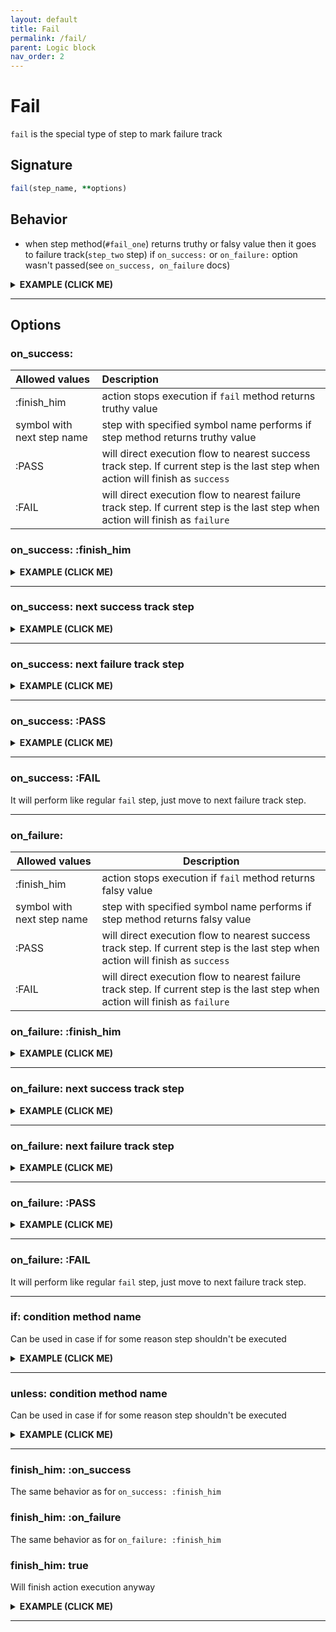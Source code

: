 ```yaml
---
layout: default
title: Fail
permalink: /fail/
parent: Logic block
nav_order: 2
---
```


# Fail

`fail` is the special type of step to mark failure track

## Signature

```ruby
fail(step_name, **options)
```

## Behavior

 - when step method(`#fail_one`) returns truthy or falsy value then it goes to failure track(`step_two` step) if `on_success:` or `on_failure:` option wasn't passed(see `on_success, on_failure` docs)

<details>
  <summary>
    <b>
      EXAMPLE (CLICK ME)
    </b>
  </summary>

  {% highlight ruby %}
    require 'decouplio'

    class SomeAction < Decouplio::Action
      logic do
        step :step_one
        fail :fail_one
        fail :fail_two
      end

      def step_one(param_for_step_one:, **)
        param_for_step_one
      end

      def fail_one(**)
        ctx[:action_failed] = true
      end

      def fail_two(**)
        ctx[:fail_two] = 'Failure'
      end
    end

    success_action = SomeAction.call(param_for_step_one: true)
    failure_action = SomeAction.call(param_for_step_one: false)

    success_action # =>
    # Result: success

    # Railway Flow:
    #   step_one

    # Context:
    #   {:param_for_step_one=>true}

    # Errors:
    #   {}


    failure_action # =>
    # Result: failure

    # Railway Flow:
    #   step_one -> fail_one -> fail_two

    # Context:
    #   {:param_for_step_one=>false, :action_failed=>true, :fail_two=>"Failure"}

    # Errors:
    #   {}
  {% endhighlight %}

{% mermaid %}
flowchart LR;
    1(start)-->2(step_one);
    2(step_one)-->|success track|3(finish_success);
    2(step_one)-->|failure track|4(fail_one);
    4(fail_one)-->|failure track|5(fail_two);
    5(fail_two)-->|failure track|F(finish_failure);
{% endmermaid %}
</details>

***

## Options

### on_success:

| Allowed values | Description |
| :-------------| :---------- |
| :finish_him | action stops execution if `fail` method returns truthy value |
| symbol with next step name | step with specified symbol name performs if step method returns truthy value |
| :PASS | will direct execution flow to nearest success track step. If current step is the last step when action will finish as `success` |
| :FAIL | will direct execution flow to nearest failure track step. If current step is the last step when action will finish as `failure` |

### on_success: :finish_him

<details><summary><b>EXAMPLE (CLICK ME)</b></summary>
<p>

  {% highlight ruby %}
    require 'decouplio'

    class SomeActionOnSuccessFinishHim < Decouplio::Action
      logic do
        step :step_one
        fail :fail_one, on_success: :finish_him
        fail :fail_two
      end

      def step_one(param_for_step_one:, **)
        param_for_step_one
      end

      def fail_one(fail_one_param:, **)
        ctx[:action_failed] = fail_one_param
      end

      def fail_two(**)
        ctx[:fail_two] = 'Failure'
      end
    end

    success_action = SomeActionOnSuccessFinishHim.call(
      param_for_step_one: true
    )
    fail_step_success = SomeActionOnSuccessFinishHim.call(
      param_for_step_one: false,
      fail_one_param: true
    )
    fail_step_failure = SomeActionOnSuccessFinishHim.call(
      param_for_step_one: false,
      fail_one_param: false
    )

    success_action # =>
    # Result: success

    # Railway Flow:
    #   step_one

    # Context:
    #   {:param_for_step_one=>true}

    # Errors:
    #   {}

    fail_step_success # =>
    # Result: failure

    # Railway Flow:
    #   step_one -> fail_one

    # Context:
    #   {:param_for_step_one=>false, :fail_one_param=>true, :action_failed=>true}

    # Errors:
    #   {}

    fail_step_failure  # =>
    # Result: failure

    # Railway Flow:
    #   step_one -> fail_one -> fail_two

    # Context:
    #   {:param_for_step_one=>false, :fail_one_param=>false, :action_failed=>false, :fail_two=>"Failure"}

    # Errors:
    #   {}
  {% endhighlight %}

  {% mermaid %}
  flowchart LR;
      1(start)-->2(step_one);
      2(step_one)-->|success track|3(finish_success);
      2(step_one)-->|failure track|4(fail_one success);
      2(step_one)-->|failure track|7(fail_one failure);
      4(fail_one success)-->|failure track|5(finish_failure);
      7(fail_one failure)-->|failure track|6(fail_two);
      6(fail_two)-->|failure track|5(finish_failure);
  {% endmermaid %}
</p>
</details>

***

### on_success: next success track step

<details><summary><b>EXAMPLE (CLICK ME)</b></summary>
<p>

  {% highlight ruby %}
    require 'decouplio'

    class SomeActionOnSuccessToSuccessTrack < Decouplio::Action
      logic do
        step :step_one
        fail :fail_one, on_success: :step_two
        step :step_two
        fail :fail_two
      end

      def step_one(param_for_step_one:, **)
        param_for_step_one
      end

      def fail_one(fail_one_param:, **)
        ctx[:action_failed] = fail_one_param
      end

      def step_two(**)
        ctx[:step_two] = 'Success'
      end

      def fail_two(**)
        ctx[:fail_two] = 'Failure'
      end
    end

    success_action = SomeActionOnSuccessToSuccessTrack.call(
      param_for_step_one: true
    )
    fail_step_success = SomeActionOnSuccessToSuccessTrack.call(
      param_for_step_one: false,
      fail_one_param: true
    )
    fail_step_failure = SomeActionOnSuccessToSuccessTrack.call(
      param_for_step_one: false,
      fail_one_param: false
    )

    success_action # =>
    # Result: success

    # Railway Flow:
    #   step_one -> step_two

    # Context:
    #   {:param_for_step_one=>true, :step_two=>"Success"}

    # Errors:
    #   {}

    fail_step_success # =>
    # Result: success

    # Railway Flow:
    #   step_one -> fail_one -> step_two

    # Context:
    #   {:param_for_step_one=>false, :fail_one_param=>true, :action_failed=>true, :step_two=>"Success"}

    # Errors:
    #   {}

    fail_step_failure  # =>
    # Result: failure

    # Railway Flow:
    #   step_one -> fail_one -> fail_two

    # Context:
    #   {:param_for_step_one=>false, :fail_one_param=>false, :action_failed=>false, :fail_two=>"Failure"}

    # Errors:
    #   {}
  {% endhighlight %}

  {% mermaid %}
  flowchart LR;
      1(start)-->2(step_one);
      2(step_one)-->|success track|3(step_two);
      3(step_two)-->|success track|4(finish_success);
      2(step_one)-->|failure track|5(fail_one success);
      2(step_one)-->|failure track|6(fail_one failure);
      5(fail_one success)-->|success track|3(step_two);
      6(fail_one failure)-->|failure track|7(fail_two);
      7(fail_two)-->|failure track|8(finish_failure);
  {% endmermaid %}

</p>
</details>

***

### on_success: next failure track step

<details><summary><b>EXAMPLE (CLICK ME)</b></summary>
<p>

  {% highlight ruby %}
    require 'decouplio'

    class SomeActionOnSuccessToFailureTrack < Decouplio::Action
      logic do
        step :step_one
        fail :fail_one, on_success: :fail_three
        step :step_two
        fail :fail_two
        fail :fail_three
      end

      def step_one(param_for_step_one:, **)
        param_for_step_one
      end

      def fail_one(fail_one_param:, **)
        ctx[:action_failed] = fail_one_param
      end

      def step_two(**)
        ctx[:step_two] = 'Success'
      end

      def fail_two(**)
        ctx[:fail_two] = 'Failure'
      end

      def fail_three(**)
        ctx[:fail_three] = 'Failure'
      end
    end

    success_action = SomeActionOnSuccessToFailureTrack.call(
      param_for_step_one: true
    )
    fail_step_success = SomeActionOnSuccessToFailureTrack.call(
      param_for_step_one: false,
      fail_one_param: true
    )
    fail_step_failure = SomeActionOnSuccessToFailureTrack.call(
      param_for_step_one: false,
      fail_one_param: false
    )

    success_action # =>
    # Result: success

    # Railway Flow:
    #   step_one -> step_two

    # Context:
    #   {:param_for_step_one=>true, :step_two=>"Success"}

    # Errors:
    #   {}


    fail_step_success # =>
    # Result: failure

    # Railway Flow:
    #   step_one -> fail_one -> fail_three

    # Context:
    #   {:param_for_step_one=>false, :fail_one_param=>true, :action_failed=>true, :fail_three=>"Failure"}

    # Errors:
    #   {}


    fail_step_failure  # =>
    # Result: failure

    # Railway Flow:
    #   step_one -> fail_one -> fail_two -> fail_three

    # Context:
    #   {:param_for_step_one=>false, :fail_one_param=>false, :action_failed=>false, :fail_two=>"Failure", :fail_three=>"Failure"}

    # Errors:
    #   {}
  {% endhighlight %}

  {% mermaid %}
  flowchart LR;
      1(start)-->2(step_one);
      2(step_one)-->|success track|3(step_two);
      3(step_two)-->|success track|4(finish success);
      2(step_one)-->|failure track|5(fail_one success);
      5(fail_one success)-->|failure track|6(fail_three);
      6(fail_three)-->|failure track|7(finish failure);
      2(step_one)-->|failure track|8(fail_one failure);
      8(fail_one failure)-->|failure track|9(fail_two);
      9(fail_two)-->|failure track|6(fail_three);
  {% endmermaid %}

</p>
</details>

***

### on_success: :PASS
<details><summary><b>EXAMPLE (CLICK ME)</b></summary>
<p>

  {% highlight ruby %}
    require 'decouplio'
    class SomeActionOnSuccessPass < Decouplio::Action
      logic do
        step :step_one
        fail :fail_one, on_success: :PASS
      end

      def step_one(**)
        ctx[:step_one] = false
      end

      def fail_one(fail_one_param:, **)
        ctx[:fail_one] = fail_one_param
      end
    end

    fail_step_success = SomeActionOnSuccessPass.call(fail_one_param: true)
    fail_step_failure = SomeActionOnSuccessPass.call(fail_one_param: false)

    fail_step_success # =>
    # Result: success

    # Railway Flow:
    #   step_one -> fail_one

    # Context:
    #   :fail_one_param => true
    #   :step_one => false
    #   :fail_one => true

    # Errors:
    #   {}

    fail_step_failure # =>
    # Result: failure

    # Railway Flow:
    #   step_one -> fail_one

    # Context:
    #   :fail_one_param => false
    #   :step_one => false
    #   :fail_one => false

    # Errors:
    #   {}
  {% endhighlight %}

  {% mermaid %}
  flowchart LR;
      1(start)-->2(step_one);
      2(step_one)-->|failure track|3(fail_one);
      3(fail_one)-->|on_success: :PASS|5(finish_success);
      3(fail_one)-->|failure track|4(finish_failure);
  {% endmermaid %}
</p>
</details>

***

### on_success: :FAIL
It will perform like regular `fail` step, just move to next failure track step.

***

### on_failure:

|Allowed values|Description|
|-|-|
|:finish_him|action stops execution if `fail` method returns falsy value|
|symbol with next step name|step with specified symbol name performs if step method returns falsy value|
|:PASS|will direct execution flow to nearest success track step. If current step is the last step when action will finish as `success`|
|:FAIL|will direct execution flow to nearest failure track step. If current step is the last step when action will finish as `failure`|

### on_failure: :finish_him

<details><summary><b>EXAMPLE (CLICK ME)</b></summary>
<p>

  {% highlight ruby %}
    require 'decouplio'

    class SomeActionOnFailureFinishHim < Decouplio::Action
      logic do
        step :step_one
        fail :fail_one, on_failure: :finish_him
        step :step_two
        fail :fail_two
      end

      def step_one(param_for_step_one:, **)
        param_for_step_one
      end

      def fail_one(fail_one_param:, **)
        ctx[:action_failed] = fail_one_param
      end

      def step_two(**)
        ctx[:step_two] = 'Success'
      end

      def fail_two(**)
        ctx[:fail_two] = 'Failure'
      end
    end

    success_action = SomeActionOnFailureFinishHim.call(
      param_for_step_one: true
    )
    fail_step_success = SomeActionOnFailureFinishHim.call(
      param_for_step_one: false,
      fail_one_param: true
    )
    fail_step_failure = SomeActionOnFailureFinishHim.call(
      param_for_step_one: false,
      fail_one_param: false
    )

    success_action # =>
    # Result: success

    # Railway Flow:
    #   step_one -> step_two

    # Context:
    #   {:param_for_step_one=>true, :step_two=>"Success"}

    # Errors:
    #   {}


    fail_step_success # =>
    # Result: failure

    # Railway Flow:
    #   step_one -> fail_one -> fail_two

    # Context:
    #   {:param_for_step_one=>false, :fail_one_param=>true, :action_failed=>true, :fail_two=>"Failure"}

    # Errors:
    #   {}


    fail_step_failure  # =>
    # Result: failure

    # Railway Flow:
    #   step_one -> fail_one

    # Context:
    #   {:param_for_step_one=>false, :fail_one_param=>false, :action_failed=>false}

    # Errors:
    #   {}
  {% endhighlight %}

  {% mermaid %}
  flowchart LR;
      1(start)-->2(step_one);
      2(step_one)-->|success track|3(step_two);
      3(step_two)-->|success track|4(finish_success);
      2(step_one)-->|failure track|5(fail_one success);
      5(fail_one success)-->|failure track|6(fail_two);
      6(fail_two)-->|failure track|7(finish failure);
      2(step_one)-->|failure track|8(fail_one failure);
      8(fail_one failure)-->|failure track|7(finish failure);
  {% endmermaid %}
</p>
</details>

***

### on_failure: next success track step

<details><summary><b>EXAMPLE (CLICK ME)</b></summary>
<p>

  {% highlight ruby %}
    require 'decouplio'

    class SomeActionOnFailureToSuccessTrack < Decouplio::Action
      logic do
        step :step_one
        fail :fail_one, on_failure: :step_two
        step :step_two
        fail :fail_two
      end

      def step_one(param_for_step_one:, **)
        param_for_step_one
      end

      def fail_one(fail_one_param:, **)
        ctx[:action_failed] = fail_one_param
      end

      def step_two(**)
        ctx[:step_two] = 'Success'
      end

      def fail_two(**)
        ctx[:fail_two] = 'Failure'
      end
    end

    success_action = SomeActionOnFailureToSuccessTrack.call(
      param_for_step_one: true
    )
    fail_step_success = SomeActionOnFailureToSuccessTrack.call(
      param_for_step_one: false,
      fail_one_param: true
    )
    fail_step_failure = SomeActionOnFailureToSuccessTrack.call(
      param_for_step_one: false,
      fail_one_param: false
    )

    success_action # =>
    # Result: success

    # Railway Flow:
    #   step_one -> step_two

    # Context:
    #   {:param_for_step_one=>true, :step_two=>"Success"}

    # Errors:
    #   {}

    fail_step_success # =>
    # Result: failure

    # Railway Flow:
    #   step_one -> fail_one -> fail_two

    # Context:
    #   {:param_for_step_one=>false, :fail_one_param=>true, :action_failed=>true, :fail_two=>"Failure"}

    # Errors:
    #   {}


    fail_step_failure  # =>
    # Result: success

    # Railway Flow:
    #   step_one -> fail_one -> step_two

    # Context:
    #   {:param_for_step_one=>false, :fail_one_param=>false, :action_failed=>false, :step_two=>"Success"}

    # Errors:
    #   {}
  {% endhighlight %}

  {% mermaid %}
  flowchart LR;
      1(start)-->2(step_one);
      2(step_one)-->|success track|3(step_two);
      3(step_two)-->|success track|4(finish_success);
      8(fail_one failure)-->|success track|3(step_two);
      2(step_one)-->|failure track|5(fail_one success);
      5(fail_one success)-->|failure track|6(fail_two);
      6(fail_two)-->|failure track|7(finish_failure);
      2(step_one)-->|failure track|8(fail_one failure);
  {% endmermaid %}
</p>
</details>

***

### on_failure: next failure track step

<details><summary><b>EXAMPLE (CLICK ME)</b></summary>
<p>

  {% highlight ruby %}
    require 'decouplio'

    class SomeActionOnFailureToFailureTrack < Decouplio::Action
      logic do
        step :step_one
        fail :fail_one, on_failure: :fail_three
        step :step_two
        fail :fail_two
        fail :fail_three
      end

      def step_one(param_for_step_one:, **)
        param_for_step_one
      end

      def fail_one(fail_one_param:, **)
        ctx[:action_failed] = fail_one_param
      end

      def step_two(**)
        ctx[:step_two] = 'Success'
      end

      def fail_two(**)
        ctx[:fail_two] = 'Failure'
      end

      def fail_three(**)
        ctx[:fail_three] = 'Failure'
      end
    end

    success_action = SomeActionOnFailureToFailureTrack.call(
      param_for_step_one: true
    )
    fail_step_success = SomeActionOnFailureToFailureTrack.call(
      param_for_step_one: false,
      fail_one_param: true
    )
    fail_step_failure = SomeActionOnFailureToFailureTrack.call(
      param_for_step_one: false,
      fail_one_param: false
    )

    success_action # =>
    # Result: success

    # Railway Flow:
    #   step_one -> step_two

    # Context:
    #   {:param_for_step_one=>true, :step_two=>"Success"}

    # Errors:
    #   {}
    fail_step_success # =>
    # Result: failure

    # Railway Flow:
    #   step_one -> fail_one -> fail_two -> fail_three

    # Context:
    #   {:param_for_step_one=>false, :fail_one_param=>true, :action_failed=>true, :fail_two=>"Failure", :fail_three=>"Failure"}

    # Errors:
    #   {}
    fail_step_failure  # =>
    # Result: failure

    # Railway Flow:
    #   step_one -> fail_one -> fail_three

    # Context:
    #   {:param_for_step_one=>false, :fail_one_param=>false, :action_failed=>false, :fail_three=>"Failure"}

    # Errors:
    #   {}
  {% endhighlight %}

  {% mermaid %}
  flowchart LR;
      1(start)-->2(step_one);
      2(step_one)-->|success track|3(step_two);
      3(step_two)-->|success track|4(finish_success);
      2(step_one)-->|failure track|5(fail_one success);
      5(fail_one success)-->|failure track|6(fail_two);
      6(fail_two)-->|failure track|7(fail_three);
      7(fail_three)-->|failure track|8(finish failure);
      2(step_one)-->|failure track|9(fail_one failure);
      9(fail_one failure)-->|failure track|7(fail_three);
  {% endmermaid %}
</p>
</details>

***

### on_failure: :PASS

<details><summary><b>EXAMPLE (CLICK ME)</b></summary>
<p>

  {% highlight ruby %}
    require 'decouplio'

    class SomeActionOnFailurePass < Decouplio::Action
      logic do
        step :step_one
        fail :fail_one, on_failure: :PASS
      end

      def step_one(**)
        false
      end

      def fail_one(fail_one_param:, **)
        ctx[:fail_one] = fail_one_param
      end
    end

    fail_step_success = SomeActionOnFailurePass.call(fail_one_param: true)
    fail_step_failure = SomeActionOnFailurePass.call(fail_one_param: false)

    fail_step_success # =>
    # Result: failure

    # Railway Flow:
    #   step_one -> fail_one

    # Context:
    #   :fail_one_param => true
    #   :fail_one => true

    # Errors:
    #   {}

    fail_step_failure # =>
    # Result: success

    # Railway Flow:
    #   step_one -> fail_one

    # Context:
    #   :fail_one_param => false
    #   :fail_one => false

    # Errors:
    #   {}
  {% endhighlight %}

  {% mermaid %}
  flowchart LR;
      1(start)-->2(step_one);
      2(step_one)-->|failure track|3(fail_one);
      3(fail_one)-->|failure track|4(finish_failure);
      3(fail_one)-->|on_failure: :PASS|5(finish_success);
  {% endmermaid %}
</p>
</details>

***

### on_failure: :FAIL
It will perform like regular `fail` step, just move to next failure track step.

***

### if: condition method name
Can be used in case if for some reason step shouldn't be executed

<details><summary><b>EXAMPLE (CLICK ME)</b></summary>
<p>

  {% highlight ruby %}
    require 'decouplio'

    class SomeActionOnIfCondition < Decouplio::Action
      logic do
        step :step_one
        fail :fail_one
        step :step_two
        fail :fail_two, if: :some_condition?
        fail :fail_three
      end

      def step_one(param_for_step_one:, **)
        param_for_step_one
      end

      def fail_one(**)
        ctx[:action_failed] = true
      end

      def step_two(**)
        ctx[:step_two] = 'Success'
      end

      def fail_two(**)
        ctx[:fail_two] = 'Failure'
      end

      def fail_three(**)
        ctx[:fail_three] = 'Failure'
      end

      def some_condition?(if_condition_param:, **)
        if_condition_param
      end
    end

    success_action = SomeActionOnIfCondition.call(
      param_for_step_one: true
    )
    fail_condition_positive = SomeActionOnIfCondition.call(
      param_for_step_one: false,
      if_condition_param: true
    )
    fail_condition_negative = SomeActionOnIfCondition.call(
      param_for_step_one: false,
      if_condition_param: false
    )

    success_action # =>
    # Result: success

    # Railway Flow:
    #   step_one -> step_two

    # Context:
    #   {:param_for_step_one=>true, :step_two=>"Success"}

    # Errors:
    #   {}

    fail_condition_positive # =>
    # Result: failure

    # Railway Flow:
    #   step_one -> fail_one -> fail_two -> fail_three

    # Context:
    #   {:param_for_step_one=>false, :if_condition_param=>true, :action_failed=>true, :fail_two=>"Failure", :fail_three=>"Failure"}

    # Errors:
    #   {}

    fail_condition_negative  # =>
    # Result: failure

    # Railway Flow:
    #   step_one -> fail_one -> fail_three

    # Context:
    #   {:param_for_step_one=>false, :if_condition_param=>false, :action_failed=>true, :fail_three=>"Failure"}

    # Errors:
    #   {}
  {% endhighlight %}

  {% mermaid %}
  flowchart LR;
      1(start)-->2(step_one);
      2(step_one)-->|success track|3(step_two);
      3(step_two)-->|success track|4(finish_success);
      2(step_one)-->|failure track|5(fail_one);
      5(fail_one)-->|condition positive|6(fail_two);
      6(fail_two)-->|failure track|7(fail_three);
      5(fail_one)-->|condition negative|7(fail_three);
      7(fail_three)-->|failure track|8(finish failure);
  {% endmermaid %}
</p>
</details>

***

### unless: condition method name
Can be used in case if for some reason step shouldn't be executed

<details><summary><b>EXAMPLE (CLICK ME)</b></summary>
<p>

  {% highlight ruby %}
    require 'decouplio'

    class SomeActionOnUnlessCondition < Decouplio::Action
      logic do
        step :step_one
        fail :fail_one
        step :step_two
        fail :fail_two, unless: :some_condition?
        fail :fail_three
      end

      def step_one(param_for_step_one:, **)
        param_for_step_one
      end

      def fail_one(**)
        ctx[:action_failed] = true
      end

      def step_two(**)
        ctx[:step_two] = 'Success'
      end

      def fail_two(**)
        ctx[:fail_two] = 'Failure'
      end

      def fail_three(**)
        ctx[:fail_three] = 'Failure'
      end

      def some_condition?(if_condition_param:, **)
        if_condition_param
      end
    end

    success_action = SomeActionOnUnlessCondition.call(
      param_for_step_one: true
    )
    fail_condition_positive = SomeActionOnUnlessCondition.call(
      param_for_step_one: false,
      if_condition_param: false
    )
    fail_condition_negative = SomeActionOnUnlessCondition.call(
      param_for_step_one: false,
      if_condition_param: true
    )

    success_action # =>
    # Result: success

    # Railway Flow:
    #   step_one -> step_two

    # Context:
    #   {:param_for_step_one=>true, :step_two=>"Success"}

    # Errors:
    #   {}

    fail_condition_positive # =>
    # Result: failure

    # Railway Flow:
    #   step_one -> fail_one -> fail_two -> fail_three

    # Context:
    #   {:param_for_step_one=>false, :if_condition_param=>false, :action_failed=>true, :fail_two=>"Failure", :fail_three=>"Failure"}

    # Errors:
    #   {}

    fail_condition_negative  # =>
    # Result: failure

    # Railway Flow:
    #   step_one -> fail_one -> fail_three

    # Context:
    #   {:param_for_step_one=>false, :if_condition_param=>true, :action_failed=>true, :fail_three=>"Failure"}

    # Errors:
    #   {}
  {% endhighlight %}


  {% mermaid %}
  flowchart LR;
      1(start)-->2(step_one);
      2(step_one)-->|success track|3(step_two);
      3(step_two)-->|success track|4(finish_success);
      2(step_one)-->|failure track|5(fail_one);
      5(fail_one)-->|condition positive|6(fail_two);
      6(fail_two)-->|failure track|7(fail_three);
      5(fail_one)-->|condition negative|7(fail_three);
      7(fail_three)-->|failure track|8(finish failure);
  {% endmermaid %}
</p>
</details>

***

### finish_him: :on_success
The same behavior as for `on_success: :finish_him`

### finish_him: :on_failure
The same behavior as for `on_failure: :finish_him`

### finish_him: true
Will finish action execution anyway

<details><summary><b>EXAMPLE (CLICK ME)</b></summary>
<p>

  {% highlight ruby %}
    require 'decouplio'

    class SomeActionFinishHimTrue < Decouplio::Action
      logic do
        step :step_one
        fail :fail_one, finish_him: true
        step :step_two
        fail :fail_two
      end

      def step_one(param_for_step_one:, **)
        param_for_step_one
      end

      def fail_one(fail_one_param:, **)
        ctx[:action_failed] = fail_one_param
      end

      def step_two(**)
        ctx[:step_two] = 'Success'
      end

      def fail_two(**)
        ctx[:fail_two] = 'Failure'
      end
    end

    success_action = SomeActionFinishHimTrue.call(
      param_for_step_one: true
    )
    fail_step_success = SomeActionFinishHimTrue.call(
      param_for_step_one: false,
      fail_one_param: true
    )
    fail_step_failure = SomeActionFinishHimTrue.call(
      param_for_step_one: false,
      fail_one_param: false
    )

    success_action # =>
    # Result: success

    # Railway Flow:
    #   step_one -> step_two

    # Context:
    #   {:param_for_step_one=>true, :step_two=>"Success"}

    # Errors:
    #   {}

    fail_step_success # =>
    # Result: failure

    # Railway Flow:
    #   step_one -> fail_one

    # Context:
    #   {:param_for_step_one=>false, :fail_one_param=>true, :action_failed=>true}

    # Errors:
    #   {}

    fail_step_failure  # =>
    # Result: failure

    # Railway Flow:
    #   step_one -> fail_one

    # Context:
    #   {:param_for_step_one=>false, :fail_one_param=>false, :action_failed=>false}

    # Errors:
    #   {}
  {% endhighlight %}


  {% mermaid %}
  flowchart LR;
      1(start)-->2(step_one);
      2(step_one)-->|success track|3(step_two);
      3(step_two)-->|success track|4(finish_success);
      2(step_one)-->|failure track|5(fail_one success);
      5(fail_one success)-->|failure track|6(finish failure);
      2(step_one)-->|failure track|7(fail_one failure);
      7(fail_one failure)-->|failure track|6(finish failure);
  {% endmermaid %}
</p>
</details>

***
